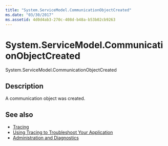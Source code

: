 ```yaml
---
title: "System.ServiceModel.CommunicationObjectCreated"
ms.date: "03/30/2017"
ms.assetid: 4d0d4ab3-270c-408d-b48a-b53b02cb9263
---
```

# System.ServiceModel.CommunicationObjectCreated
System.ServiceModel.CommunicationObjectCreated  
  
## Description  
 A communication object was created.  
  
## See also

- [Tracing](index.md)
- [Using Tracing to Troubleshoot Your Application](using-tracing-to-troubleshoot-your-application.md)
- [Administration and Diagnostics](../index.md)
